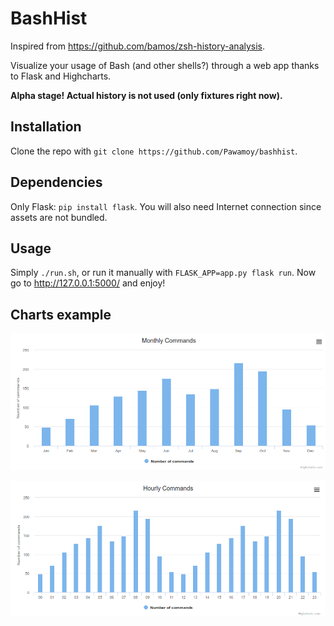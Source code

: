 # BashHist

Inspired from https://github.com/bamos/zsh-history-analysis.

Visualize your usage of Bash (and other shells?) through a web app thanks
to Flask and Highcharts.

**Alpha stage! Actual history is not used (only fixtures right now).**

## Installation

Clone the repo with `git clone https://github.com/Pawamoy/bashhist`.

## Dependencies

Only Flask: `pip install flask`. You will also need Internet connection since
assets are not bundled.

## Usage

Simply `./run.sh`, or run it manually with `FLASK_APP=app.py flask run`.
Now go to http://127.0.0.1:5000/ and enjoy!

## Charts example

![monthly chart](pictures/monthly.png)

![hourly chart](pictures/hourly.png)
